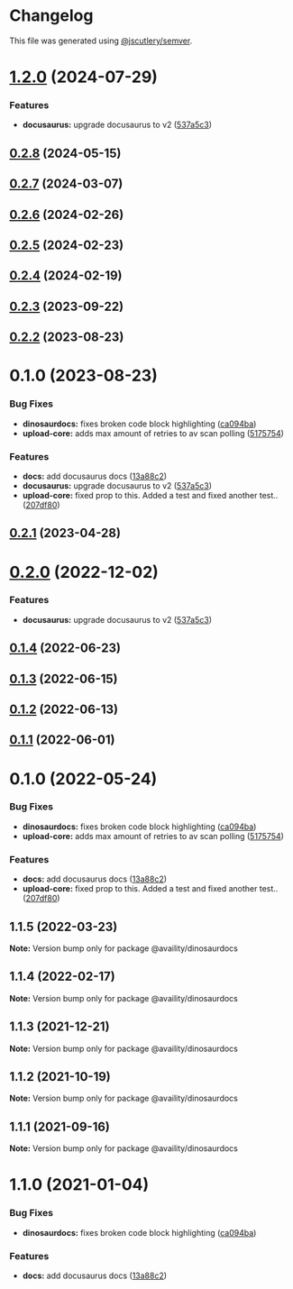 # Changelog

This file was generated using [@jscutlery/semver](https://github.com/jscutlery/semver).

# [1.2.0](https://github.com/Availity/sdk-js/compare/@availity/dinosaurdocs@1.1.5...@availity/dinosaurdocs@1.2.0) (2024-07-29)


### Features

* **docusaurus:** upgrade docusaurus to v2 ([537a5c3](https://github.com/Availity/sdk-js/commit/537a5c3f50cc0566535344604fbac4cd59d4552c))



## [0.2.8](https://github.com/Availity/sdk-js/compare/@availity/docusaurus@0.2.7...@availity/docusaurus@0.2.8) (2024-05-15)



## [0.2.7](https://github.com/Availity/sdk-js/compare/@availity/docusaurus@0.2.6...@availity/docusaurus@0.2.7) (2024-03-07)



## [0.2.6](https://github.com/Availity/sdk-js/compare/@availity/docusaurus@0.2.5...@availity/docusaurus@0.2.6) (2024-02-26)



## [0.2.5](https://github.com/Availity/sdk-js/compare/@availity/docusaurus@0.2.4...@availity/docusaurus@0.2.5) (2024-02-23)



## [0.2.4](https://github.com/Availity/sdk-js/compare/@availity/docusaurus@0.2.3...@availity/docusaurus@0.2.4) (2024-02-19)



## [0.2.3](https://github.com/Availity/sdk-js/compare/@availity/docusaurus@0.2.2...@availity/docusaurus@0.2.3) (2023-09-22)



## [0.2.2](https://github.com/Availity/sdk-js/compare/@availity/docusaurus@0.2.1...@availity/docusaurus@0.2.2) (2023-08-23)



# 0.1.0 (2023-08-23)


### Bug Fixes

* **dinosaurdocs:** fixes broken code block highlighting ([ca094ba](https://github.com/Availity/sdk-js/commit/ca094ba85defb5ccc572c43814bfe545a4b7af64))
* **upload-core:** adds max amount of retries to av scan polling ([5175754](https://github.com/Availity/sdk-js/commit/51757544e361bdad926d1ce0495e5766c56e1ba3))


### Features

* **docs:** add docusaurus docs ([13a88c2](https://github.com/Availity/sdk-js/commit/13a88c215da1bbd1c8346f89d4842de88fa68df5))
* **docusaurus:** upgrade docusaurus to v2 ([537a5c3](https://github.com/Availity/sdk-js/commit/537a5c3f50cc0566535344604fbac4cd59d4552c))
* **upload-core:** fixed prop to this.  Added a test and fixed another test.. ([207df80](https://github.com/Availity/sdk-js/commit/207df80faff7e61a2529b53e4f306baa5c08b551))



## [0.2.1](https://github.com/Availity/sdk-js/compare/@availity/docusaurus@0.2.0...@availity/docusaurus@0.2.1) (2023-04-28)



# [0.2.0](https://github.com/Availity/sdk-js/compare/@availity/docusaurus@0.1.4...@availity/docusaurus@0.2.0) (2022-12-02)


### Features

* **docusaurus:** upgrade docusaurus to v2 ([537a5c3](https://github.com/Availity/sdk-js/commit/537a5c3f50cc0566535344604fbac4cd59d4552c))



## [0.1.4](https://github.com/Availity/sdk-js/compare/@availity/docusaurus@0.1.3...@availity/docusaurus@0.1.4) (2022-06-23)



## [0.1.3](https://github.com/Availity/sdk-js/compare/@availity/docusaurus@0.1.2...@availity/docusaurus@0.1.3) (2022-06-15)



## [0.1.2](https://github.com/Availity/sdk-js/compare/@availity/docusaurus@0.1.1...@availity/docusaurus@0.1.2) (2022-06-13)



## [0.1.1](https://github.com/Availity/sdk-js/compare/@availity/docusaurus@0.1.0...@availity/docusaurus@0.1.1) (2022-06-01)



# 0.1.0 (2022-05-24)


### Bug Fixes

* **dinosaurdocs:** fixes broken code block highlighting ([ca094ba](https://github.com/Availity/sdk-js/commit/ca094ba85defb5ccc572c43814bfe545a4b7af64))
* **upload-core:** adds max amount of retries to av scan polling ([5175754](https://github.com/Availity/sdk-js/commit/51757544e361bdad926d1ce0495e5766c56e1ba3))


### Features

* **docs:** add docusaurus docs ([13a88c2](https://github.com/Availity/sdk-js/commit/13a88c215da1bbd1c8346f89d4842de88fa68df5))
* **upload-core:** fixed prop to this.  Added a test and fixed another test.. ([207df80](https://github.com/Availity/sdk-js/commit/207df80faff7e61a2529b53e4f306baa5c08b551))



## 1.1.5 (2022-03-23)

**Note:** Version bump only for package @availity/dinosaurdocs





## 1.1.4 (2022-02-17)

**Note:** Version bump only for package @availity/dinosaurdocs





## 1.1.3 (2021-12-21)

**Note:** Version bump only for package @availity/dinosaurdocs





## 1.1.2 (2021-10-19)

**Note:** Version bump only for package @availity/dinosaurdocs





## 1.1.1 (2021-09-16)

**Note:** Version bump only for package @availity/dinosaurdocs





# 1.1.0 (2021-01-04)


### Bug Fixes

* **dinosaurdocs:** fixes broken code block highlighting ([ca094ba](https://github.com/Availity/sdk-js/commit/ca094ba85defb5ccc572c43814bfe545a4b7af64))


### Features

* **docs:** add docusaurus docs ([13a88c2](https://github.com/Availity/sdk-js/commit/13a88c215da1bbd1c8346f89d4842de88fa68df5))
